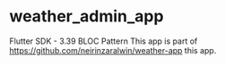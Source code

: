 # weather_admin_app

Flutter SDK - 3.39
BLOC Pattern
This app is part of https://github.com/neirinzaralwin/weather-app this app.

